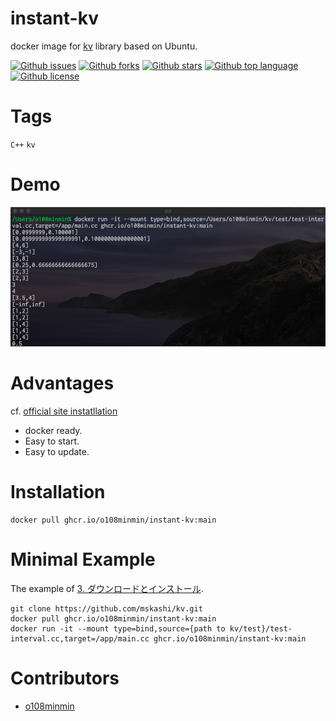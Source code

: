 # instant-kv

<!-- # Short Description -->

docker image for [kv](https://github.com/mskashi/kv) library based on Ubuntu.

<!-- # Badges -->

[![Github issues](https://img.shields.io/github/issues/o108minmin/instant-kv)](https://github.com/o108minmin/instant-kv/issues)
[![Github forks](https://img.shields.io/github/forks/o108minmin/instant-kv)](https://github.com/o108minmin/instant-kv/network/members)
[![Github stars](https://img.shields.io/github/stars/o108minmin/instant-kv)](https://github.com/o108minmin/instant-kv/stargazers)
[![Github top language](https://img.shields.io/github/languages/top/o108minmin/instant-kv)](https://github.com/o108minmin/instant-kv/)
[![Github license](https://img.shields.io/github/license/o108minmin/instant-kv)](https://github.com/o108minmin/instant-kv/)

# Tags

`C++` `kv`

# Demo

![Demo](resources/file-0.png)

# Advantages

cf. [official site instatllation](http://verifiedby.me/kv/)

- docker ready.
- Easy to start.
- Easy to update.

# Installation

```shell
docker pull ghcr.io/o108minmin/instant-kv:main
```

# Minimal Example

The example of [3. ダウンロードとインストール](http://verifiedby.me/kv/).

```shell
git clone https://github.com/mskashi/kv.git
docker pull ghcr.io/o108minmin/instant-kv:main
docker run -it --mount type=bind,source={path to kv/test}/test-interval.cc,target=/app/main.cc ghcr.io/o108minmin/instant-kv:main
```

# Contributors

- [o108minmin](https://github.com/o108minmin)

<!-- CREATED_BY_LEADYOU_README_GENERATOR -->
